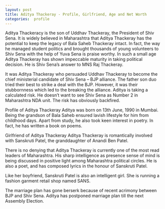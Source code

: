 ```yaml
---
layout: post
title: Aditya Thackeray - Profile, Girlfriend, Age and Net Worth
categories:  profile
---
```


Aditya Thackeracy is the son of Uddhav Thackeray, the President of Shiv Sena. It is widely believed in Maharashtra that Aditya Thackeray has the potential to keep the legacy of Bala Saheb Thackeray intact. In fact, the way he managed student politics and brought thousands of young volunteers to Shiv Sena with the help of Yuva Sena is praise worthy. In such a small age Aditya Thackeray has shown impeccable maturity in taking political decision. He is Shiv Sena’s answer to MNS Raj Thackeray.

It was Aditya Thackeray who persuaded Uddhav Thackeray to become the chief ministerial candidate of Shiv Sena – BJP alliance. The father son duo tried their best to strike a deal with the BJP. However, it was their stubbornness which led to the breaking the alliance. Aditya is taking a calculated risk. He doesn’t want to see Shiv Sena as Number 2 in Maharashtra NDA unit. The risk has obviously backfired.

Profile of Aditya Thackeray
Aditya was born on 13th June, 1990 in Mumbai. Being the grandson of Bala Saheb ensured lavish lifestyle for him from childhood days. Apart from study, he also took keen interest in poetry. In fact, he has written a book on poems.

Girlfriend of Aditya Thackeray
Aditya Thackeray is romantically involved with Sanskruti Patel, the granddaughter of Anandi Ben Patel.


There is no denying that Aditya Thackeray is currently one of the most read leaders of Maharashtra. His sharp intelligence as presence sense of mind is being discussed in positive light among Maharashtra political circles. He is also a poet, and has composed lyrics in the honour of Sanskruti Patel.

Like her boyfriend, Sanskruti Patel is also an intelligent girl. She is running a fashion garment retail shop named SANS.

The marriage plan has gone berserk because of recent acrimony between BJP and Shiv Sena. Aditya has postponed marriage plan till the next Assembly Election.
